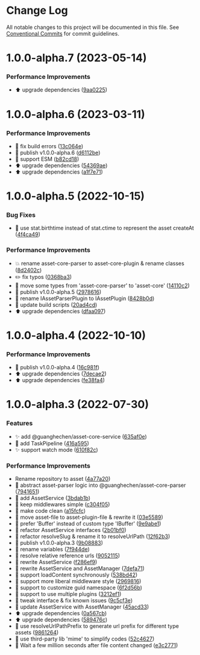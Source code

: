# Change Log

All notable changes to this project will be documented in this file.
See [Conventional Commits](https://conventionalcommits.org) for commit guidelines.

# 1.0.0-alpha.7 (2023-05-14)


### Performance Improvements

* ⬆️ upgrade dependencies ([9aa0225](https://github.com/guanghechen/asset/commit/9aa0225a9330f1e268f8fc1d19dfcf8be11e24f2))



# 1.0.0-alpha.6 (2023-03-11)


### Performance Improvements

* 🔧 fix build errors ([13c064e](https://github.com/guanghechen/asset/commit/13c064efebac4097881bac8e3d4ffbd1aeb1b0ef))
* 🔖 publish v1.0.0-alpha.6 ([d6112be](https://github.com/guanghechen/asset/commit/d6112be6be89f9561864ef06c34ffeaf687f56bf))
* 🔧 support ESM ([b82cd18](https://github.com/guanghechen/asset/commit/b82cd1840f27dfcd0a4dd44d3371fdd60da643d8))
* ⬆️ upgrade dependencies ([54369ae](https://github.com/guanghechen/asset/commit/54369ae56dc4e07ee52553f5bdfc69f0fcfb6df2))
* ⬆️ upgrade dependencies ([a1f7e71](https://github.com/guanghechen/asset/commit/a1f7e71c98f986b4fec22947333a4e47add03286))



# 1.0.0-alpha.5 (2022-10-15)


### Bug Fixes

* 🐛 use stat.birthtime instead of stat.ctime to represent the asset createAt ([4f4ca49](https://github.com/guanghechen/asset/commit/4f4ca49587cd68a2c76a5c52a6b2844f9b5e4432))


### Performance Improvements

* :boom:  rename asset-core-parser to asset-core-plugin & rename classes ([8d2402c](https://github.com/guanghechen/asset/commit/8d2402cfb22c156072966320002754474f75cc1b))
* ✏️ fix typos ([0368ba3](https://github.com/guanghechen/asset/commit/0368ba3010663dfce8adf97f0a1c9f0de452a0b3))
* 🎨 move some types from 'asset-core-parser' to 'asset-core' ([14110c2](https://github.com/guanghechen/asset/commit/14110c23665f3e5d6d00911108bf7f93a3555735))
* 🔖 publish v1.0.0-alpha.5 ([2978616](https://github.com/guanghechen/asset/commit/29786168db238e3378e8de791b228d00ee113ac5))
* 🎨 rename IAssetParserPlugin to IAssetPlugin ([8428b0d](https://github.com/guanghechen/asset/commit/8428b0da73da318480bc014e17c1def69e690c28))
* 🔧 update build scripts ([20ad4cd](https://github.com/guanghechen/asset/commit/20ad4cd1847361177774a28520533b6953d3c22e))
* ⬆️ upgrade dependencies ([dfaa097](https://github.com/guanghechen/asset/commit/dfaa097a51e103dcd1982f03dfd61ef03f803f49))



# 1.0.0-alpha.4 (2022-10-10)


### Performance Improvements

* 🔖 publish v1.0.0-alpha.4 ([16c981f](https://github.com/guanghechen/asset/commit/16c981f90ee3bc4965d552cf8402fbdc4ed3dbb0))
* ⬆️ upgrade dependencies ([7decae2](https://github.com/guanghechen/asset/commit/7decae21b8cda7a6d6a14fd96d08553b74ec14f3))
* ⬆️ upgrade dependencies ([fe38fa4](https://github.com/guanghechen/asset/commit/fe38fa4bbaf223c1b09d96f8cebae19bafb07bae))



# 1.0.0-alpha.3 (2022-07-30)


### Features

* ✨ add @guanghechen/asset-core-service ([635af0e](https://github.com/guanghechen/asset/commit/635af0e65d8ef10e890f0ea1c184dea725767417))
* 🎨 add TaskPipeline ([416a595](https://github.com/guanghechen/asset/commit/416a5956783ff8959eb0b02cf316c58b950a94d0))
* ✨ support watch mode ([610f82c](https://github.com/guanghechen/asset/commit/610f82cccfcdbf787b52ee32b98138df25e21267))


### Performance Improvements

* Rename repository to asset ([4a77a20](https://github.com/guanghechen/asset/commit/4a77a20cb72c53a56a8e22bce7325818f77eac7f))
* 🎨 abstract asset-parser logic into @guanghechen/asset-core-parser ([7941651](https://github.com/guanghechen/asset/commit/79416516305b0ba415ee06642790295aba78b1ae))
* 🎨 add AssetService ([3bdab1b](https://github.com/guanghechen/asset/commit/3bdab1bcbb4afcf6077106e1d67d54a550fa4976))
* 🎨 keep middlewares simple ([c304f05](https://github.com/guanghechen/asset/commit/c304f05b4279cb544d08f5b32678eb5f0f4e0b1d))
* 🎨 make code clean ([a15fcfc](https://github.com/guanghechen/asset/commit/a15fcfc8dfbe13806113583a649bfc3958137a3a))
* 🎨 move asset-file to asset-plugin-file & rewrite it ([03e5589](https://github.com/guanghechen/asset/commit/03e55899061e13233728f50eeea47655b6b179fc))
* 🎨 prefer 'Buffer' instead of custom type 'IBuffer' ([9e9abe1](https://github.com/guanghechen/asset/commit/9e9abe10494a5159e75d7cd2e6332256dd574eeb))
* 🎨 refactor AssetService interfaces ([2b01bf0](https://github.com/guanghechen/asset/commit/2b01bf077b8859aef782c0dfe341c240c79b331d))
* 🎨 refactor resolveSlug & rename it to resolveUrlPath ([12f62b3](https://github.com/guanghechen/asset/commit/12f62b34cd132913955fabee3b86fdc3684bcf1e))
* 🔖 publish v1.0.0-alpha.3 ([9b08883](https://github.com/guanghechen/asset/commit/9b0888335ba511f0f581d312b9c0706079321fc3))
* 🎨 rename variables ([7f944de](https://github.com/guanghechen/asset/commit/7f944de16e8b248020203056a42d1bb0d9407db7))
* 🎨 resolve relative reference urls ([9052115](https://github.com/guanghechen/asset/commit/9052115ac7ec2197fb71135be39e8057a3448eab))
* 🎨 rewrite AssetService ([f286ef9](https://github.com/guanghechen/asset/commit/f286ef923962fa983d1cde5e66fcbe9202445966))
* 🎨 rewrite AssetService and AssetManager ([7defa71](https://github.com/guanghechen/asset/commit/7defa710c03127cb69b5d67a734b48b48219f9f1))
* 🎨 support loadContent synchronously ([538bd42](https://github.com/guanghechen/asset/commit/538bd42ca504f098ab7945505bece65f5db05cc3))
* 🎨 support more liberal middleware style ([2969816](https://github.com/guanghechen/asset/commit/296981683688c5835ae03dbe12d216987738d652))
* 🎨 support to customize guid namespace ([6f2d56b](https://github.com/guanghechen/asset/commit/6f2d56bbe478b1d9862cf23216c7c69843cd795c))
* 🎨 support to use multiple plugins ([3212ef1](https://github.com/guanghechen/asset/commit/3212ef167b0e37f024d8bca3cc4978192e67b572))
* 🎨 tweak interface & fix known issues ([9c5cf3e](https://github.com/guanghechen/asset/commit/9c5cf3e1de5cf6b1e3d416b99938c08d650fc0df))
* 🎨 update AssetService with AssetManager ([45acd33](https://github.com/guanghechen/asset/commit/45acd3302c5625809b58a8fd376598ee3dc0f956))
* ⬆️ upgrade dependencies ([0a567cb](https://github.com/guanghechen/asset/commit/0a567cbf0e7016d89861b854062a87f56f7380cb))
* ⬆️ upgrade dependencies ([589476c](https://github.com/guanghechen/asset/commit/589476cb2d8d330c4acf736e3ffc1554ebec47c7))
* 🎨 use resolveUrlPathPrefix to generate url prefix for different type assets ([9861264](https://github.com/guanghechen/asset/commit/9861264d7be6995378ccf15bda947dd72b147f11))
* 🎨 use third-party lib 'mime' to simplify codes ([52c4627](https://github.com/guanghechen/asset/commit/52c46279c19b08df70cfa47facff5691056c8e39))
* 🎨 Wait a few million seconds after file content changed ([e3c2771](https://github.com/guanghechen/asset/commit/e3c27715fc763255386d8e4e555e7bb97bf39c29))
